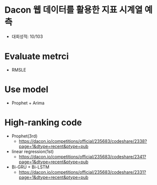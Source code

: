 # Dacon 웹 데이터를 활용한 지표 시계열 예측
- 대회성적: 10/103

# Evaluate metrci
- RMSLE

# Use model
- Prophet + Arima

# High-ranking code
- Prophet(3rd)
	- https://dacon.io/competitions/official/235683/codeshare/2338?page=1&dtype=recent&ptype=pub
- linear regression(1st)
	- https://dacon.io/competitions/official/235683/codeshare/2341?page=1&dtype=recent&ptype=pub
- Bi-GRU + Bi-LSTM
	- https://dacon.io/competitions/official/235683/codeshare/2331?page=1&dtype=recent&ptype=pub